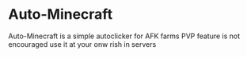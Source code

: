 # Auto-Minecraft
Auto-Minecraft is a simple autoclicker for AFK farms PVP feature is not encouraged use it at your onw rish in servers
